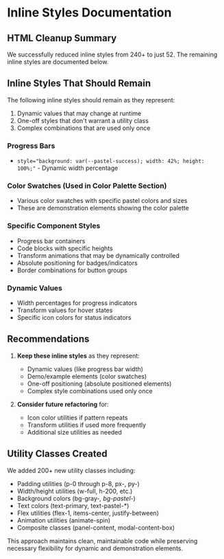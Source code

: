 # Inline Styles Documentation

## HTML Cleanup Summary

We successfully reduced inline styles from 240+ to just 52. The remaining inline styles are documented below.

## Inline Styles That Should Remain

The following inline styles should remain as they represent:
1. Dynamic values that may change at runtime
2. One-off styles that don't warrant a utility class
3. Complex combinations that are used only once

### Progress Bars
- `style="background: var(--pastel-success); width: 42%; height: 100%;"` - Dynamic width percentage

### Color Swatches (Used in Color Palette Section)
- Various color swatches with specific pastel colors and sizes
- These are demonstration elements showing the color palette

### Specific Component Styles
- Progress bar containers
- Code blocks with specific heights
- Transform animations that may be dynamically controlled
- Absolute positioning for badges/indicators
- Border combinations for button groups

### Dynamic Values
- Width percentages for progress indicators
- Transform values for hover states
- Specific icon colors for status indicators

## Recommendations

1. **Keep these inline styles** as they represent:
   - Dynamic values (like progress bar width)
   - Demo/example elements (color swatches)
   - One-off positioning (absolute positioned elements)
   - Complex style combinations used only once

2. **Consider future refactoring** for:
   - Icon color utilities if pattern repeats
   - Transform utilities if used more frequently
   - Additional size utilities as needed

## Utility Classes Created

We added 200+ new utility classes including:
- Padding utilities (p-0 through p-8, px-, py-)
- Width/height utilities (w-full, h-200, etc.)
- Background colors (bg-gray-*, bg-pastel-*)
- Text colors (text-primary, text-pastel-*)
- Flex utilities (flex-1, items-center, justify-between)
- Animation utilities (animate-spin)
- Composite classes (panel-content, modal-content-box)

This approach maintains clean, maintainable code while preserving necessary flexibility for dynamic and demonstration elements.
